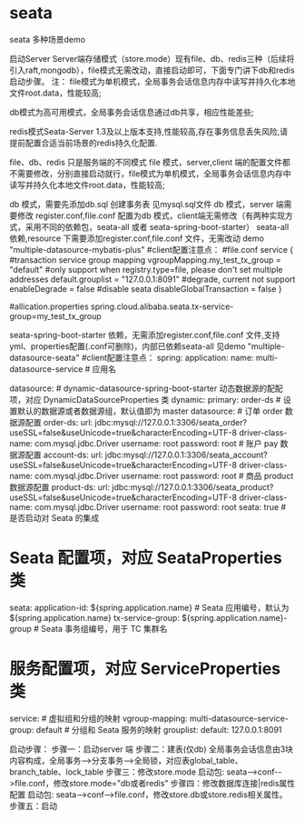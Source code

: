 # seata
seata 多种场景demo

启动Server
Server端存储模式（store.mode）现有file、db、redis三种（后续将引入raft,mongodb），file模式无需改动，直接启动即可，下面专门讲下db和redis启动步骤。
注： file模式为单机模式，全局事务会话信息内存中读写并持久化本地文件root.data，性能较高;

db模式为高可用模式，全局事务会话信息通过db共享，相应性能差些;

redis模式Seata-Server 1.3及以上版本支持,性能较高,存在事务信息丢失风险,请提前配置合适当前场景的redis持久化配置.


file、db、redis 只是服务端的不同模式
file 模式，server,client 端的配置文件都不需要修改，分别直接启动就行，file模式为单机模式，全局事务会话信息内存中读写并持久化本地文件root.data，性能较高;

db 模式，需要先添加db.sql 创建事务表 见mysql.sql文件 
db 模式，server 端需要修改 register.conf,file.conf 配置为db 模式，client端无需修改（有两种实现方式，采用不同的依赖包，seata-all 或者 seata-spring-boot-starter）
seata-all 依赖,resource 下需要添加register.conf,file.conf 文件，无需改动 demo "multiple-datasource-mybatis-plus"
#client配置注意点：
#file.conf
service {
  #transaction service group mapping
  vgroupMapping.my_test_tx_group = "default"
  #only support when registry.type=file, please don't set multiple addresses
  default.grouplist = "127.0.0.1:8091"
  #degrade, current not support
  enableDegrade = false
  #disable seata
  disableGlobalTransaction = false
}

#allication.properties
spring.cloud.alibaba.seata.tx-service-group=my_test_tx_group


seata-spring-boot-starter 依赖，无需添加register.conf,file.conf 文件,支持yml、properties配置(.conf可删除)，内部已依赖seata-all 见demo "multiple-datasource-seata"
#client配置注意点：
spring:
  application:
    name: multi-datasource-service  # 应用名

  datasource:
    # dynamic-datasource-spring-boot-starter 动态数据源的配配项，对应 DynamicDataSourceProperties 类
    dynamic:
      primary: order-ds # 设置默认的数据源或者数据源组，默认值即为 master
      datasource:
        # 订单 order 数据源配置
        order-ds:
          url: jdbc:mysql://127.0.0.1:3306/seata_order?useSSL=false&useUnicode=true&characterEncoding=UTF-8
          driver-class-name: com.mysql.jdbc.Driver
          username: root
          password: root
        # 账户 pay 数据源配置
        account-ds:
          url: jdbc:mysql://127.0.0.1:3306/seata_account?useSSL=false&useUnicode=true&characterEncoding=UTF-8
          driver-class-name: com.mysql.jdbc.Driver
          username: root
          password: root
        # 商品 product 数据源配置
        product-ds:
          url: jdbc:mysql://127.0.0.1:3306/seata_product?useSSL=false&useUnicode=true&characterEncoding=UTF-8
          driver-class-name: com.mysql.jdbc.Driver
          username: root
          password: root
      seata: true # 是否启动对 Seata 的集成

# Seata 配置项，对应 SeataProperties 类
seata:
  application-id: ${spring.application.name} # Seata 应用编号，默认为 ${spring.application.name}
  tx-service-group: ${spring.application.name}-group # Seata 事务组编号，用于 TC 集群名
  # 服务配置项，对应 ServiceProperties 类
  service:
    # 虚拟组和分组的映射
    vgroup-mapping:
      multi-datasource-service-group: default
    # 分组和 Seata 服务的映射
    grouplist:
      default: 127.0.0.1:8091



启动步骤：
步骤一：启动server 端
步骤二：建表(仅db)
全局事务会话信息由3块内容构成，全局事务-->分支事务-->全局锁，对应表global_table、branch_table、lock_table
步骤三：修改store.mode
启动包: seata-->conf-->file.conf，修改store.mode="db或者redis"
步骤四：修改数据库连接|redis属性配置
启动包: seata-->conf-->file.conf，修改store.db或store.redis相关属性。
步骤五：启动